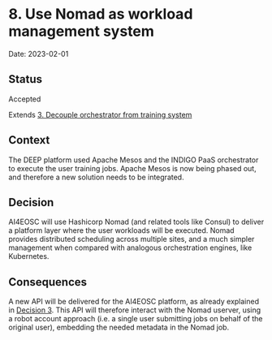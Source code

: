 # 8. Use Nomad as workload management system

Date: 2023-02-01

## Status

Accepted

Extends [3. Decouple orchestrator from training system](0003-decouple-orchestrator-from-training-system.md)

## Context

The DEEP platform used Apache Mesos and the INDIGO PaaS orchestrator to execute
the user training jobs. Apache Mesos is now being phased out, and therefore a
new solution needs to be integrated.

## Decision

AI4EOSC will use Hashicorp Nomad (and related tools like Consul) to deliver a
platform layer where the user workloads will be executed. Nomad provides
distributed scheduling across multiple sites, and a much simpler management
when compared with analogous orchestration engines, like Kubernetes.

## Consequences

A new API will be delivered for the AI4EOSC platform, as already explained in
[Decision 3](0003-decouple-orchestrator-from-training-system.md). This API will
therefore interact with the Nomad userver, using a robot account approach (i.e.
a single user submitting jobs on behalf of the original user), embedding the
needed metadata in the Nomad job.
